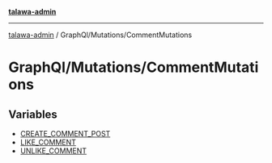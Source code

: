 [**talawa-admin**](../../../README.md)

***

[talawa-admin](../../../modules.md) / GraphQl/Mutations/CommentMutations

# GraphQl/Mutations/CommentMutations

## Variables

- [CREATE\_COMMENT\_POST](variables/CREATE_COMMENT_POST.md)
- [LIKE\_COMMENT](variables/LIKE_COMMENT.md)
- [UNLIKE\_COMMENT](variables/UNLIKE_COMMENT.md)
